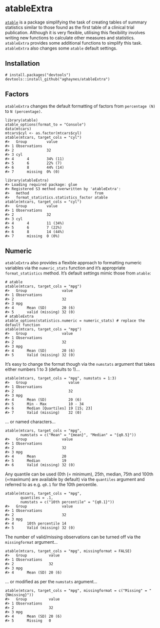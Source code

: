 <!-- README.md is generated from README.Rmd. Please edit that file -->

atableExtra
===========

[`atable`](https://CRAN.R-project.org/package=atable) is a package
simplifying the task of creating tables of summary statistics similar to
those found as the first table of a clinical trial publication. Although
it is very flexible, utilising this flexibility involves writing new
functions to calculate other measures and statistics. `atableExtra`
provides some additional functions to simplify this task. `atableExtra`
also changes some `atable` default settings.

Installation
------------

<!-- You can install the released version of atableExtra from [CRAN](https://CRAN.R-project.org) with: -->
<!-- ```{r , eval=FALSE} -->
<!-- library(atableExtra) -->
<!-- ## basic example code -->
<!-- ``` -->
<!-- And the development version from [GitHub](https://github.com/) with: -->

    # install.packages("devtools")
    devtools::install_github("aghaynes/atableExtra")

Factors
-------

`atableExtra` changes the default formatting of factors from
`percentage (N)` to `N (percentage)`.

    library(atable)
    atable_options(format_to = "Console")
    data(mtcars)
    mtcars$cyl <- as.factor(mtcars$cyl)
    atable(mtcars, target_cols = "cyl")
    #>   Group         value   
    #> 1 Observations          
    #> 2               32      
    #> 3 cyl                   
    #> 4      4        34% (11)
    #> 5      6        22% (7) 
    #> 6      8        44% (14)
    #> 7      missing  0% (0)

    library(atableExtra)
    #> Loading required package: glue
    #> Registered S3 method overwritten by 'atableExtra':
    #>   method                              from  
    #>   format_statistics.statistics_factor atable
    atable(mtcars, target_cols = "cyl")
    #>   Group         value   
    #> 1 Observations          
    #> 2               32      
    #> 3 cyl                   
    #> 4      4        11 (34%)
    #> 5      6        7 (22%) 
    #> 6      8        14 (44%)
    #> 7      missing  0 (0%)

Numeric
-------

`atableExtra` also provides a flexible approach to formatting numeric
variables via the `numeric_stats` function and it’s appropriate
`format_statistics` method. It’s default settings mimic those from
`atable`:

    # atable
    atable(mtcars, target_cols = "mpg")
    #>   Group                value 
    #> 1 Observations               
    #> 2                      32    
    #> 3 mpg                        
    #> 4      Mean (SD)       20 (6)
    #> 5      valid (missing) 32 (0)
    # atableExtra
    atable_options(statistics.numeric = numeric_stats) # replace the default function
    atable(mtcars, target_cols = "mpg")
    #>   Group                value 
    #> 1 Observations               
    #> 2                      32    
    #> 3 mpg                        
    #> 4      Mean (SD)       20 (6)
    #> 5      Valid (missing) 32 (0)

It’s easy to change the format though via the `numstats` argument that
takes either numbers 1 to 3 (defaults to 1)…

    atable(mtcars, target_cols = "mpg", numstats = 1:3)
    #>   Group                   value      
    #> 1 Observations                       
    #> 2                         32         
    #> 3 mpg                                
    #> 4      Mean (SD)          20 (6)     
    #> 5      Min - Max          10 - 34    
    #> 6      Median [Quartiles] 19 [15; 23]
    #> 7      Valid (missing)    32 (0)

… or named characters…

    atable(mtcars, target_cols = "mpg", 
           numstats = c("Mean" = "{mean}", "Median" = "{q0.5}"))
    #>   Group                value 
    #> 1 Observations               
    #> 2                      32    
    #> 3 mpg                        
    #> 4      Mean            20    
    #> 5      Median          19    
    #> 6      Valid (missing) 32 (0)

Any quantile can be used (0th (= minimum), 25th, median, 75th and 100th
(=maximum) are available by default) via the `quantiles` argument and
referred to as e.g. `q0.1` for the 10th percentile.

    atable(mtcars, target_cols = "mpg", 
           quantiles = .1, 
           numstats = c("10th percentile" = "{q0.1}"))
    #>   Group                value 
    #> 1 Observations               
    #> 2                      32    
    #> 3 mpg                        
    #> 4      10th percentile 14    
    #> 5      Valid (missing) 32 (0)

The number of valid/missing observations can be turned off via the
`missingformat` argument…

    atable(mtcars, target_cols = "mpg", missingformat = FALSE)
    #>   Group          value 
    #> 1 Observations         
    #> 2                32    
    #> 3 mpg                  
    #> 4      Mean (SD) 20 (6)

… or modified as per the `numstats` argument…

    atable(mtcars, target_cols = "mpg", missingformat = c("Missing" = "{Nmissing}"))
    #>   Group          value 
    #> 1 Observations         
    #> 2                32    
    #> 3 mpg                  
    #> 4      Mean (SD) 20 (6)
    #> 5      Missing   0
